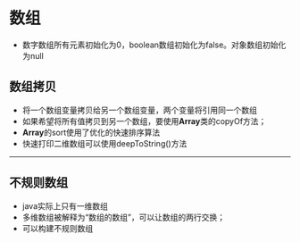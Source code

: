 # 数组

- 数字数组所有元素初始化为0，boolean数组初始化为false。对象数组初始化为null

## 数组拷贝

- 将一个数组变量拷贝给另一个数组变量，两个变量将引用同一个数组
- 如果希望将所有值拷贝到另一个数组，要使用**Array**类的copyOf方法；
- **Array**的sort使用了优化的快速排序算法
- 快速打印二维数组可以使用deepToString()方法

---

## 不规则数组

- java实际上只有一维数组
- 多维数组被解释为“数组的数组”，可以让数组的两行交换；
- 可以构建不规则数组